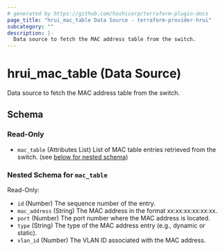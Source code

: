 ```yaml
---
# generated by https://github.com/hashicorp/terraform-plugin-docs
page_title: "hrui_mac_table Data Source - terraform-provider-hrui"
subcategory: ""
description: |-
  Data source to fetch the MAC address table from the switch.
---
```


# hrui_mac_table (Data Source)

Data source to fetch the MAC address table from the switch.



<!-- schema generated by tfplugindocs -->
## Schema

### Read-Only

- `mac_table` (Attributes List) List of MAC table entries retrieved from the switch. (see [below for nested schema](#nestedatt--mac_table))

<a id="nestedatt--mac_table"></a>
### Nested Schema for `mac_table`

Read-Only:

- `id` (Number) The sequence number of the entry.
- `mac_address` (String) The MAC address in the format xx:xx:xx:xx:xx:xx.
- `port` (Number) The port number where the MAC address is located.
- `type` (String) The type of the MAC address entry (e.g., dynamic or static).
- `vlan_id` (Number) The VLAN ID associated with the MAC address.
